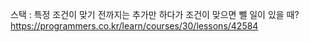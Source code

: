스택 : 특정 조건이 맞기 전까지는 추가만 하다가 조건이 맞으면 뺄 일이 있을 때? https://programmers.co.kr/learn/courses/30/lessons/42584
